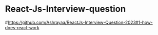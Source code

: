 # React-Js-Interview-question
#https://github.com/Ashrayaa/ReactJs-Interview-Question-2023#1-how-does-react-work
